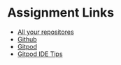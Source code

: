 # Assignment Links

* [All your repositores](https://github.com/settings/repositories)
* [Github](https://github.com)
* [Gitpod](https://gitpod.io)
* [Gitpod IDE Tips](https://www.gitpod.io/docs/ide/)
